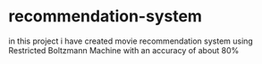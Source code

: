 # recommendation-system
in this project i have created movie recommendation system using Restricted Boltzmann Machine with an accuracy of about 80%
